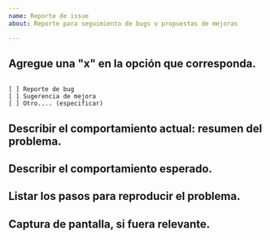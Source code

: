 ```yaml
---
name: Reporte de issue
about: Reporte para seguimiento de bugs o propuestas de mejoras

---
```


## Agregue una "x" en la opción que corresponda. 
<pre><code>
[ ] Reporte de bug
[ ] Sugerencia de mejora
[ ] Otro.... (especificar)
</code></pre>


## Describir el comportamiento actual: resumen del problema. 


## Describir el comportamiento esperado. 


## Listar los pasos para reproducir el problema. 


## Captura de pantalla, si fuera relevante.
